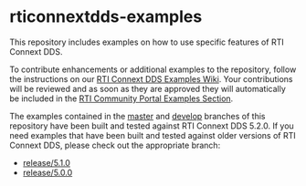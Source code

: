 rticonnextdds-examples
=======================

This repository includes examples on how to use specific features of RTI Connext DDS.

To contribute enhancements or additional examples to the repository, follow the instructions on our [RTI Connext DDS Examples Wiki](https://github.com/rticommunity/rticonnextdds-examples/wiki). 
Your contributions will be reviewed and as soon as they are approved they will automatically be included in the 
[RTI Community Portal Examples Section](http://community.rti.com).

The examples contained in the [master](https://github.com/rticommunity/rticonnextdds-examples/tree/master) and [develop](https://github.com/rticommunity/rticonnextdds-examples/tree/develop)
branches of this repository have been built and tested against RTI Connext DDS 5.2.0. If you need examples that have been built and tested against older versions of RTI Connext DDS, please
check out the appropriate branch:
* [release/5.1.0](https://github.com/rticommunity/rticonnextdds-examples/tree/release/5.1.0)
* [release/5.0.0](https://github.com/rticommunity/rticonnextdds-examples/tree/release/5.0.0)
